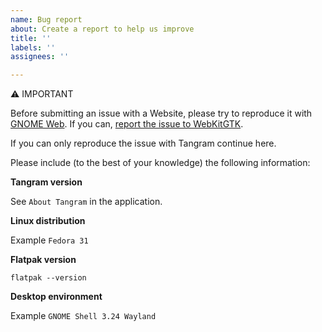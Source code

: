 ```yaml
---
name: Bug report
about: Create a report to help us improve
title: ''
labels: ''
assignees: ''

---
```


⚠ IMPORTANT

Before submitting an issue with a Website, please try to reproduce it with [GNOME Web](https://wiki.gnome.org/Apps/Web/). If you can, [report the issue to WebKitGTK](https://bugs.webkit.org/enter_bug.cgi?assigned_to=webkit-unassigned%40lists.webkit.org&attachurl=&blocked=&bug_file_loc=http://&bug_severity=Normal&bug_status=NEW&comment=&component=WebKit%20Gtk&contenttypeentry=&contenttypemethod=autodetect&contenttypeselection=text/plain&data=&dependson=&description=&flag_type-1=X&flag_type-3=X&flag_type-4=X&form_name=enter_bug&keywords=GTK&maketemplate=Remember%20values%20as%20bookmarkable%20template&op_sys=Linux&priority=P3&product=WebKit&rep_platform=PC&short_desc=%5BGTK%5D%20).

If you can only reproduce the issue with Tangram continue here.

Please include (to the best of your knowledge) the following information:

**Tangram version**

See `About Tangram` in the application.

**Linux distribution**

Example `Fedora 31`

**Flatpak version**

`flatpak --version`

**Desktop environment**

Example `GNOME Shell 3.24 Wayland`
